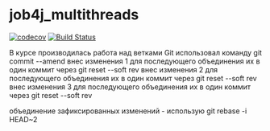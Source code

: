 # job4j_multithreads
[![codecov](https://codecov.io/gh/studentjob4j/job4j_multithreads/branch/master/graph/badge.svg?token=VGBV86PVZY)](https://codecov.io/gh/studentjob4j/job4j_multithreads)
[![Build Status](https://travis-ci.com/studentjob4j/job4j_multithreads.svg?branch=master)](https://travis-ci.com/studentjob4j/job4j_multithreads)

В курсе производилась работа над ветками Git
использовал команду git commit --amend
внес изменения 1 для последующего объединения их в один коммит через git reset --soft rev
внес изменения 2 для последующего объединения их в один коммит через git reset --soft rev
внес изменения 3 для последующего объединения их в один коммит через git reset --soft rev

объединение зафиксированных изменений - использую git rebase -i HEAD~2
